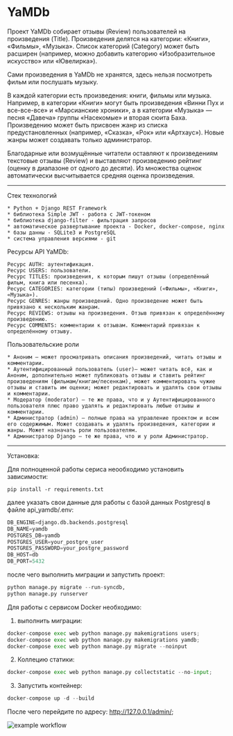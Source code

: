 # YaMDb
Проект YaMDb собирает отзывы (Review) пользователей на произведения (Title). Произведения делятся на категории: «Книги», «Фильмы», «Музыка». Список категорий (Category) может быть расширен (например, можно добавить категорию «Изобразительное искусство» или «Ювелирка»).

Сами произведения в YaMDb не хранятся, здесь нельзя посмотреть фильм или послушать музыку.

В каждой категории есть произведения: книги, фильмы или музыка. Например, в категории «Книги» могут быть произведения «Винни Пух и все-все-все» и «Марсианские хроники», а в категории «Музыка» — песня «Давеча» группы «Насекомые» и вторая сюита Баха. Произведению может быть присвоен жанр из списка предустановленных (например, «Сказка», «Рок» или «Артхаус»). Новые жанры может создавать только администратор.

Благодарные или возмущённые читатели оставляют к произведениям текстовые отзывы (Review) и выставляют произведению рейтинг (оценку в диапазоне от одного до десяти). Из множества оценок автоматически высчитывается средняя оценка произведения.

------------------------------------------------------------------------------------------------------------------------------------

Стек технологий

    * Python + Django REST Framework
    * библиотека Simple JWT - работа с JWT-токеном
    * библиотека django-filter - фильтрация запросов
    * автоматическое развертывание проекта - Docker, docker-compose, nginx
    * базы данны - SQLite3 и PostgreSQL
    * система управления версиями - git

Ресурсы API YaMDb:

    Ресурс AUTH: аутентификация.
    Ресурс USERS: пользователи.
    Ресурс TITLES: произведения, к которым пишут отзывы (определённый фильм, книга или песенка).
    Ресурс CATEGORIES: категории (типы) произведений («Фильмы», «Книги», «Музыка»).
    Ресурс GENRES: жанры произведений. Одно произведение может быть привязано к нескольким жанрам.
    Ресурс REVIEWS: отзывы на произведения. Отзыв привязан к определённому произведению.
    Ресурс COMMENTS: комментарии к отзывам. Комментарий привязан к определённому отзыву.

Пользовательские роли

    * Аноним — может просматривать описания произведений, читать отзывы и комментарии.
    * Аутентифицированный пользователь (user)— может читать всё, как и Аноним, дополнительно может публиковать отзывы и ставить рейтинг произведениям (фильмам/книгам/песенкам), может комментировать чужие отзывы и ставить им оценки; может редактировать и удалять свои отзывы и комментарии.
    * Модератор (moderator) — те же права, что и у Аутентифицированного пользователя плюс право удалять и редактировать любые отзывы и комментарии.
    * Администратор (admin) — полные права на управление проектом и всем его содержимым. Может создавать и удалять произведения, категории и жанры. Может назначать роли пользователям.
    * Администратор Django — те же права, что и у роли Администратор.

----------------------------------------------------------------------------------------------------------------------------------------

Установка:

Для полноценной работы сериса неообходимо установить зависимости:
```git bash
pip install -r requirements.txt
```

далее указать свои данные для работы с базой данных Postgresql в файле api_yamdb/.env:

```python
DB_ENGINE=django.db.backends.postgresql
DB_NAME=yamdb
POSTGRES_DB=yamdb
POSTGRES_USER=your_postgre_user
POSTGRES_PASSWORD=your_postgre_password
DB_HOST=db
DB_PORT=5432
```

после чего выполнить миграции и запустить проект:
```python
python manage.py migrate --run-syncdb, 
python manage.py runserver
```
Для работы с сервисом Docker необходимо:

1) выполнить миграции:
```python
docker-compose exec web python manage.py makemigrations users;
docker-compose exec web python manage.py makemigrations yamdb;
docker-compose exec web python manage.py migrate --noinput
```
2) Коллецию статики:
```python
docker-compose exec web python manage.py collectstatic --no-input;
```
3) Запустить контейнер:
```python
docker-compose up -d --build
```
После чего перейдите по адресу: http://127.0.0.1/admin/;

![example workflow](https://github.com/triathlon92/yamdb_final/actions/workflows/yamdb_workflow.yml/badge.svg)
